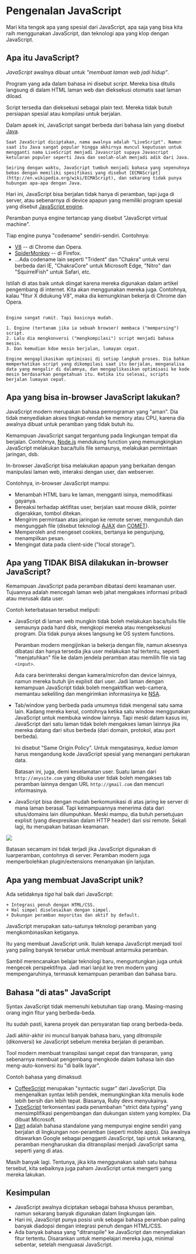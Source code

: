 # Pengenalan JavaScript

Mari kita tengok apa yang spesial dari JavaScript, apa saja yang bisa kita raih menggunakan JavaScript, dan teknologi apa yang klop dengan JavaScript.

## Apa itu JavaScript?

*JavaScript* awalnya dibuat untuk *"membuat laman web jadi hidup"*.

Program yang ada dalam bahasa ini disebut *script*. Mereka bisa ditulis langsung di dalam HTML laman web dan dieksekusi otomatis saat laman diload.

Script tersedia dan dieksekusi sebagai plain text. Mereka tidak butuh persiapan spesial atau kompilasi untuk berjalan.

Dalam apsek ini, JavaScript sangat berbeda dari bahasa lain yang disebut [Java](https://en.wikipedia.org/wiki/Java_(programming_language)).

```smart header="Why <u>Java</u>Script?"
Saat JavaScript diciptakan, nama awalnya adalah "LiveScript". Namun saat itu Java sangat popular hingga akhirnya muncul keputusan untuk mengganti nama LiveScript menjadi Javascript supaya Javascript ketularan populer seperti Java dan seolah-olah menjadi adik dari Java.

Seiring dengan waktu, JavaScript tumbuh menjadi bahasa yang sepenuhnya bebas dengan memiliki spesifikasi yang disebut [ECMAScript](http://en.wikipedia.org/wiki/ECMAScript), dan sekarang tidak punya hubungan apa-apa dengan Java.
```

Hari ini, JavaScript bisa berjalan tidak hanya di peramban, tapi juga di server, atau sebenarnya di device apapun yang memiliki program spesial yang disebut [JavaScript engine](https://en.wikipedia.org/wiki/JavaScript_engine).

Peramban punya engine tertancap yang disebut "JavaScript virtual machine".

Tiap engine punya "codename" sendiri-sendiri. Contohnya:

- [V8](https://en.wikipedia.org/wiki/V8_(JavaScript_engine)) -- di Chrome dan Opera.
- [SpiderMonkey](https://en.wikipedia.org/wiki/SpiderMonkey) -- di Firefox.
- ...Ada codename lain seperti "Trident" dan "Chakra" untuk versi berbeda dari IE, "ChakraCore" untuk Microsoft Edge, "Nitro" dan "SquirrelFish" untuk Safari, etc.

Istilah di atas baik untuk diingat karena mereka digunakan dalam artikel pengembang di internet. Kita akan menggunakan mereka juga. Contohnya, kalau "fitur X didukung V8", maka dia kemungkinan bekerja di Chrome dan Opera.

```smart header="Bagaimana engine bekerja?"

Engine sangat rumit. Tapi basicnya mudah.

1. Engine (tertanam jika ia sebuah browser) membaca ("memparsing") script.
2. Lalu dia mengkonversi ("mengkompilasi") script menjadi bahasa mesin.
3. Dan kemudian kdoe mesin berjalan, lumayan cepat.

Engine mengaplikasikan optimisasi di setiap langkah proses. Dia bahkan memperhatikan script yang dikompilasi saat itu berjalan, menganalisa data yang mengalir di dalamnya, dan mengaplikasikan optimisasi ke kode mesin berdasarkan pengetahuan itu. Ketika itu selesai, scripts berjalan lumayan cepat.
```

## Apa yang bisa in-browser JavaScript lakukan?

JavaScript modern merupakan bahasa pemrograman yang "aman". Dia tidak menyediakan akses tingkat-rendah ke memory atau CPU, karena dia awalnya dibuat untuk peramban yang tidak butuh itu.

Kemampuan JavaScript sangat tergantung pada lingkungan tempat dia berjalan. Contohnya, [Node.js](https://wikipedia.org/wiki/Node.js) mendukung function yang memungkingkan JavaScript melakukan baca/tulis file semaunya, melakukan permintaan jaringan, dsb.

In-browser JavaScript bisa melakukan apapun yang berkaitan dengan manipulasi laman web, interaksi dengan user, dan webserver.

Contohnya, in-browser JavaScript mampu:

- Menambah HTML baru ke laman, mengganti isinya, memodifikasi gayanya.
- Bereaksi terhadap aktifitas user, berjalan saat mouse diklik, pointer digerakkan, tombol ditekan.
- Mengirim permintaan atas jaringan ke remote server, mengunduh dan mengunggah file (disebut teknologi [AJAX](https://en.wikipedia.org/wiki/Ajax_(programming)) dan [COMET](https://en.wikipedia.org/wiki/Comet_(programming))).
- Memperoleh and mengeset cookies, bertanya ke pengunjung, menampilkan pesan.
- Mengingat data pada client-side ("local storage").

## Apa yang TIDAK BISA dilakukan in-browser JavaScript?

Kemampuan JavaScript pada peramban dibatasi demi keamanan user. Tujuannya adalah mencegah laman web jahat mengakses informasi pribadi atau merusak data user.

Contoh keterbatasan tersebut meliputi:

- JavaScript di laman web mungkin tidak boleh melakukan baca/tulis file semaunya pada hard disk, mengkopi mereka atau mengeksekusi program. Dia tidak punya akses langsung ke OS system functions.

    Peramban modern mengijinkan ia bekerja dengan file, namun aksesnya dibatasi dan hanya tersedia jika user melakukan hal tertentu, seperti "menjatuhkan" file ke dalam jendela peramban atau memilih file via tag `<input>`.

    Ada cara berinteraksi dengan kamera/microfon dan device lainnya, namun mereka butuh ijin explisit dari user. Jadi laman dengan kemampuan JavaScript tidak boleh mengaktifkan web-camera, memantau sekeliling dan mengirimkan informasinya ke [NSA](https://en.wikipedia.org/wiki/National_Security_Agency).
- Tab/window yang berbeda pada umumnya tidak mengenal satu sama lain. Kadang mereka kenal, contohnya ketika satu window menggunakan JavaScript untuk membuka window lainnya. Tapi meski dalam kasus ini, JavaScript dari satu laman tidak boleh mengakses laman lainnya jika mereka datang dari situs berbeda (dari domain, protokol, atau port berbeda).

    Ini disebut "Same Origin Policy". Untuk mengatasinya, *kedua laman* harus mengandung kode JavaScript spesial yang menangani pertukaran data.

    Batasan ini, juga, demi keselamatan user. Suatu laman dari `http://anysite.com` yang dibuka user tidak boleh mengakses tab peramban lainnya dengan URL `http://gmail.com` dan mencuri informasinya.
- JavaScript bisa dengan mudah berkomunikasi di atas jaring ke server di mana laman berasal. Tapi kemampuannya menerima data dari situs/domains lain dilumpuhkan. Meski mampu, dia butuh persetujuan explisit (yang diexpresikan dalam HTTP header) dari sisi remote. Sekali lagi, itu merupakan batasan keamanan.

![](limitations.png)

Batasan secamam ini tidak terjadi jika JavaScript digunakan di luarperamban, contohnya di server. Peramban modern juga memperbolehkan plugin/extensions menanyakan ijin lanjutan.

## Apa yang membuat JavaScript unik?

Ada setidaknya *tiga* hal baik dari JavaScript:

```compare
+ Integrasi penuh dengan HTML/CSS.
+ Hal simpel diselesaikan dengan simpel.
+ Dukungan peramban mayoritas dan aktif by default.
```
JavaScript merupakan satu-satunya teknologi peramban yang mengkombinasikan ketiganya.

Itu yang membuat JavaScript unik. Itulah kenapa JavaScript menjadi tool yang paling banyak tersebar untuk membuat antarmuka peramban.

Sambil merencanakan belajar teknologi baru, menguntungkan juga untuk mengecek perspektifnya. Jadi mari lanjut ke tren modern yang mempengaruhinya, termasuk kemampuan peramban dan bahasa baru.


## Bahasa "di atas" JavaScript

Syntax JavaScript tidak memenuhi kebutuhan tiap orang. Masing-masing orang ingin fitur yang berbeda-beda.

Itu sudah pasti, karena proyek dan persyaratan tiap orang berbeda-beda.

Jadi akhir-akhir ini muncul banyak bahasa baru, yang *ditranspile* (dikonversi) ke JavaScript sebelum mereka berjalan di peramban.

Tool modern membuat transpilasi sangat cepat dan transparan, yang sebenarnya membuat pengembang mengkode dalam bahasa lain dan meng-auto-konversi itu "di balik layar".

Contoh bahasa yang dimaksud:

- [CoffeeScript](http://coffeescript.org/) merupakan "syntactic sugar" dari JavaScript. Dia mengenalkan syntax lebih pendek, memungkingkan kita menulis kode lebih bersih dan lebih tepat. Biasanya, Ruby devs menyukainya.
- [TypeScript](http://www.typescriptlang.org/) terkonsentasi pada penambahan "strict data typing" yang mensimplifikasi pengembangan dan dukungan sistem yang komplex. Dia dibuat Microsoft.
- [Dart](https://www.dartlang.org/) adalah bahasa standalone yang mempunyai engine sendiri yang berjalan di lingkungan non-peramban (seperti mobile apps). Dia awalnya ditawarkan Google sebagai pengganti JavaScript, tapi untuk sekarang, peramban mengharuskan dia ditranspilasi menjadi JavaScript sama seperti yang di atas.

Masih banyak lagi. Tentunya, jika kita menggunakan salah satu bahasa tersebut, kita sebaiknya juga paham JavaScript untuk mengerti yang mereka lakukan.

## Kesimpulan

- JavaScript awalnya diciptakan sebagai bahasa khusus peramban, namun sekarang banyak digunakan dalam lingkungan lain.
- Hari ini, JavaScript punya posisi unik sebagai bahasa peramban paling banyak diadopsi dengan integrasi penuh dengan HTML/CSS.
- Ada banyak bahasa yang "ditranspile" ke JavaScript dan menyediakan fitur tertentu. Disarankan untuk mempelajari mereka juga, minimal sebentar, setelah menguasai JavaScript.